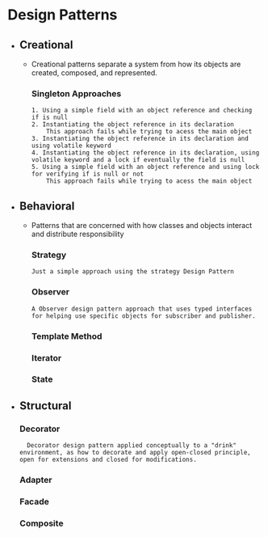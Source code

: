 # Design Patterns


* ## Creational
  * Creational patterns separate a system from how its objects are created, composed, and represented.
    ### Singleton Approaches
        1. Using a simple field with an object reference and checking if is null
        2. Instantiating the object reference in its declaration
            This approach fails while trying to acess the main object
        3. Instantiating the object reference in its declaration and using volatile keyword
        4. Instantiating the object reference in its declaration, using volatile keyword and a lock if eventually the field is null
        5. Using a simple field with an object reference and using lock for verifying if is null or not
            This approach fails while trying to acess the main object

* ## Behavioral
  * Patterns that are concerned with how classes and objects interact and distribute responsibility
    ### Strategy
        Just a simple approach using the strategy Design Pattern
    ### Observer
        A Observer design pattern approach that uses typed interfaces for helping use specific objects for subscriber and publisher.
    ### Template Method

    ### Iterator
    ### State
* ## Structural
    ### Decorator
        Decorator design pattern applied conceptually to a "drink" environment, as how to decorate and apply open-closed principle, open for extensions and closed for modifications.

    ### Adapter        

    ### Facade
    
    ### Composite
        

